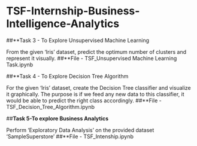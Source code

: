 # TSF-Internship-Business-Intelligence-Analytics

##**Task 3 - To Explore Unsupervised Machine Learning

From the given ‘Iris’ dataset, predict the optimum number of clusters and represent it visually.
##**File - TSF_Unsupervised Machine Learning Task.ipynb


##**Task 4 - To Explore Decision Tree Algorithm

For the given ‘Iris’ dataset, create the Decision Tree classifier and visualize it graphically. The purpose is if we feed any new data to this classifier, it would be able to predict the right class accordingly.
##**File - TSF_Decision_Tree_Algorithm.ipynb

##**Task 5-To explore Business Analytics**

Perform ‘Exploratory Data Analysis’ on the provided dataset ‘SampleSuperstore’
##**File - TSF_Intenship.ipynb
